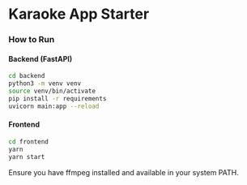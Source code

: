 # Karaoke App Starter

### How to Run

#### Backend (FastAPI)
```bash
cd backend
python3 -m venv venv
source venv/bin/activate
pip install -r requirements
uvicorn main:app --reload
```

#### Frontend
```bash
cd frontend
yarn
yarn start
```

Ensure you have ffmpeg installed and available in your system PATH.